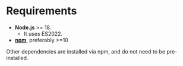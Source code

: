 # Requirements

* **Node.js** >= 18.
  * It uses ES2022.
* [**npm**](https://www.npmjs.com/), preferably >=10

Other dependencies are installed via npm, and do not need to be pre-installed.
